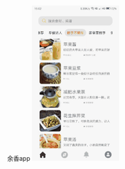 余香app
![Image text](https://raw.githubusercontent.com/lemonleeboss/YuXiang/master/app/src/main/res/mipmap-mdpi/git_a.gif)
